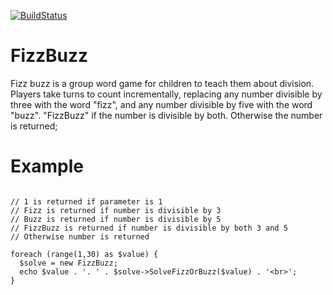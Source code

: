 [![BuildStatus](https://travis-ci.org/ajuchacko91/FizzBuzz.svg?branch=master)](https://travis-ci.org/ajuchacko91/FizzBuzz)
# FizzBuzz
Fizz buzz is a group word game for children to teach them about division. Players take turns to count incrementally, replacing any number divisible by three with the word "fizz", and any number divisible by five with the word "buzz".
"FizzBuzz" if the number is divisible by both. Otherwise the number is returned;

# Example

```require 'FizzBuzz.php';

// 1 is returned if parameter is 1
// Fizz is returned if number is divisible by 3
// Buzz is returned if number is divisible by 5
// FizzBuzz is returned if number is divisible by both 3 and 5
// Otherwise number is returned

foreach (range(1,30) as $value) {
  $solve = new FizzBuzz;
  echo $value . '. ' . $solve->SolveFizzOrBuzz($value) . '<br>';
}
```
